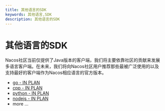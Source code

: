 ```yaml
---
title: 其他语言的SDK
keywords: 其他语言,SDK
description: 其他语言的SDK
---
```


# 其他语言的SDK

Nacos社区当前仅提供了Java版本的客户端，我们将主要依靠社区的贡献来发展多语言客户端。在未来，我们将向Nacos社区用户推荐那些最被广泛使用的以及支持最好的客户端作为Nacos相应语言的官方版本。

* [go - IN PLAN](TO_LINK)
* [cpp - IN PLAN](TO_LINK)
* [python - IN PLAN](TO_LINK)
* [nodejs - IN PLAN](TO_LINK)
* more ...